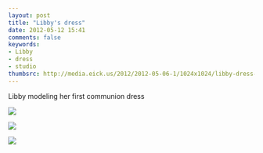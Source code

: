 ```yaml
---
layout: post
title: "Libby's dress"
date: 2012-05-12 15:41
comments: false
keywords: 
- Libby
- dress
- studio
thumbsrc: http://media.eick.us/2012/2012-05-06-1/1024x1024/libby-dress-1.jpg
---
```

Libby modeling her first communion dress



![](http://media.eick.us/media/photographs/2012/2012-05-06-1/libby-dress-1.jpg)




![](http://media.eick.us/media/photographs/2012/2012-05-06-1/libby-dress-2.jpg)




![](http://media.eick.us/media/photographs/2012/2012-05-06-1/libby-dress-3.jpg)

